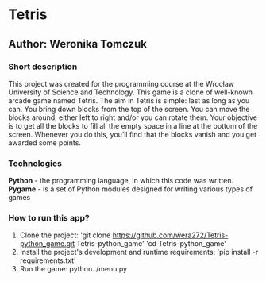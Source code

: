 # Tetris
## Author: Weronika Tomczuk
### Short description
This project was created for the programming course at the Wrocław University of Science and Technology.
This game is a clone of well-known arcade game named Tetris. The aim in Tetris is simple: last as long as you can.
You bring down blocks from the top of the screen.
You can move the blocks around,
either left to right and/or you can rotate them.
Your objective is to get all the blocks  to fill all the empty space in a line at the bottom of the screen.
Whenever you do this, you’ll find that the blocks vanish and you get awarded some points.

### Technologies
 **Python** - the programming language, in which this code was written.
 **Pygame** -  is a set of Python modules designed for writing various types of games

### How to run this app?
1. Clone the project: 
'git clone https://github.com/wera272/Tetris-python_game.git Tetris-python_game' 'cd Tetris-python_game'
2. Install the project's development and runtime requirements: 
'pip install -r requirements.txt'
3. Run the game:
python ./menu.py